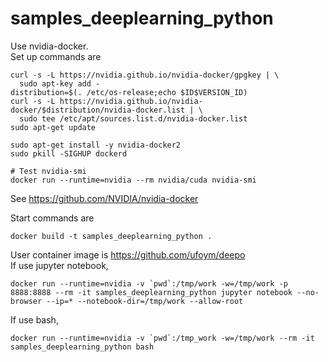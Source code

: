 # samples_deeplearning_python


Use nvidia-docker.  
Set up commands are

```
curl -s -L https://nvidia.github.io/nvidia-docker/gpgkey | \
  sudo apt-key add -
distribution=$(. /etc/os-release;echo $ID$VERSION_ID)
curl -s -L https://nvidia.github.io/nvidia-docker/$distribution/nvidia-docker.list | \
  sudo tee /etc/apt/sources.list.d/nvidia-docker.list
sudo apt-get update

sudo apt-get install -y nvidia-docker2
sudo pkill -SIGHUP dockerd

# Test nvidia-smi
docker run --runtime=nvidia --rm nvidia/cuda nvidia-smi
```

See https://github.com/NVIDIA/nvidia-docker

Start commands are

```
docker build -t samples_deeplearning_python .
```

User container image is https://github.com/ufoym/deepo  
If use jupyter notebook, 

```
docker run --runtime=nvidia -v `pwd`:/tmp/work -w=/tmp/work -p 8888:8888 --rm -it samples_deeplearning_python jupyter notebook --no-browser --ip=* --notebook-dir=/tmp/work --allow-root
```

If use bash,

```
docker run --runtime=nvidia -v `pwd`:/tmp_work -w=/tmp/work --rm -it samples_deeplearning_python bash
```
